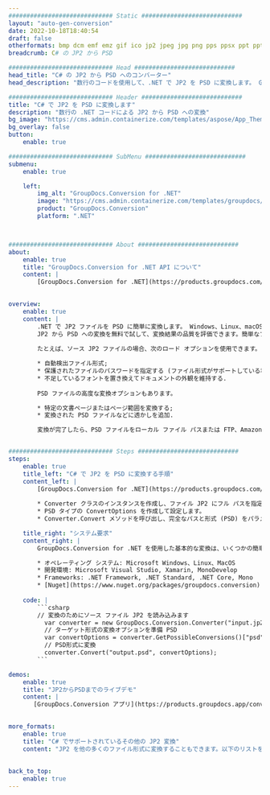 ```yaml
---
############################# Static ############################
layout: "auto-gen-conversion"
date: 2022-10-18T18:40:54
draft: false
otherformats: bmp dcm emf emz gif ico jp2 jpeg jpg png pps ppsx ppt pptx psb psd svg svgz tga tif tiff webp wmf wmz
breadcrumb: C# の JP2 から PSD

############################# Head ############################
head_title: "C# の JP2 から PSD へのコンバーター"
head_description: "数行のコードを使用して、.NET で JP2 を PSD に変換します。 GroupDocs ドキュメント変換 API を使用して、160 を超えるファイル形式を変換します。"

############################# Header ############################
title: "C# で JP2 を PSD に変換します"
description: "数行の .NET コードによる JP2 から PSD への変換"
bg_image: "https://cms.admin.containerize.com/templates/aspose/App_Themes/V3/images/bg/header1.png"
bg_overlay: false
button:
    enable: true

############################# SubMenu ############################
submenu:
    enable: true

    left:
        img_alt: "GroupDocs.Conversion for .NET"
        image: "https://cms.admin.containerize.com/templates/groupdocs/images/product-logos/90x90-noborder/groupdocs-conversion-net.png"
        product: "GroupDocs.Conversion"
        platform: ".NET"



############################# About ############################
about:
    enable: true
    title: "GroupDocs.Conversion for .NET API について"
    content: |
        [GroupDocs.Conversion for .NET](https://products.groupdocs.com/conversion/net/) を使用して、Microsoft Word、Excel、PowerPoint、PDF、Visio、およびその他の形式を変換できます。 GroupDocs.Conversion は、高いパフォーマンスが要求されるバックエンドおよび内部システムに適したスタンドアロン API です。 Microsoft や Open Office などのソフトウェアには依存しません。
    

overview:
    enable: true
    content: |
        .NET で JP2 ファイルを PSD に簡単に変換します。 Windows、Linux、macOS など、任意のプラットフォームで C# コード行を 2 行だけ使用できます。
        JP2 から PSD への変換を無料で試して、変換結果の品質を評価できます。簡単なファイル変換のシナリオに加えて、ソース JP2 ファイルをロードし、出力 PSD 結果を保存するためのより高度なオプションを試すことができます。 
        
        たとえば、ソース JP2 ファイルの場合、次のロード オプションを使用できます。

        * 自動検出ファイル形式;
        * 保護されたファイルのパスワードを指定する (ファイル形式がサポートしている場合);
        * 不足しているフォントを置き換えてドキュメントの外観を維持する.
        
        PSD ファイルの高度な変換オプションもあります。

        * 特定の文書ページまたはページ範囲を変換する;
        * 変換された PSD ファイルなどに透かしを追加.

        変換が完了したら、PSD ファイルをローカル ファイル パスまたは FTP、Amazon S3、Google Drive、Dropbox などのサードパーティ ストレージに保存できます。注意してください - JP2 を {{ に変換するにはTO}} MS Office、Open Office、Adobe Acrobat Reader などの追加のソフトウェアをインストールする必要はありません。


############################# Steps ############################
steps:
    enable: true
    title_left: "C# で JP2 を PSD に変換する手順"
    content_left: |
        [GroupDocs.Conversion for .NET](https://products.groupdocs.com/conversion/net/) を使用すると、開発者は数行のコードで JP2 ファイルを PSD に簡単に変換できます。
        
        * Converter クラスのインスタンスを作成し、ファイル JP2 にフル パスを指定します。
        * PSD タイプの ConvertOptions を作成して設定します。
        * Converter.Convert メソッドを呼び出し、完全なパスと形式 (PSD) をパラメーターとして渡します。

    title_right: "システム要求"
    content_right: |
        GroupDocs.Conversion for .NET を使用した基本的な変換は、いくつかの簡単な手順で実行できます。当社の API は、すべての主要なプラットフォームとオペレーティング システムでサポートされています。以下のコードを実行する前に、システムに次の前提条件がインストールされていることを確認してください。

        * オペレーティング システム: Microsoft Windows、Linux、MacOS
        * 開発環境: Microsoft Visual Studio, Xamarin, MonoDevelop
        * Frameworks: .NET Framework, .NET Standard, .NET Core, Mono
        * [Nuget](https://www.nuget.org/packages/groupdocs.conversion) から最新の GroupDocs.Conversion for .NET を取得します
         
    code: |
        ```csharp    
        // 変換のためにソース ファイル JP2 を読み込みます
          var converter = new GroupDocs.Conversion.Converter("input.jp2");
          // ターゲット形式の変換オプションを準備 PSD
          var convertOptions = converter.GetPossibleConversions()["psd"].ConvertOptions;
          // PSD形式に変換
          converter.Convert("output.psd", convertOptions);
        ```

demos:
    enable: true
    title: "JP2からPSDまでのライブデモ"
    content: |
       [GroupDocs.Conversion アプリ](https://products.groupdocs.app/conversion/family) Web サイトにアクセスして、今すぐ JP2 を PSD に変換してください。オンラインデモには次の利点があります
          

more_formats:
    enable: true
    title: "C# でサポートされているその他の JP2 変換"
    content: "JP2 を他の多くのファイル形式に変換することもできます。以下のリストをご覧ください。"
       
       
back_to_top:
    enable: true
---
```

